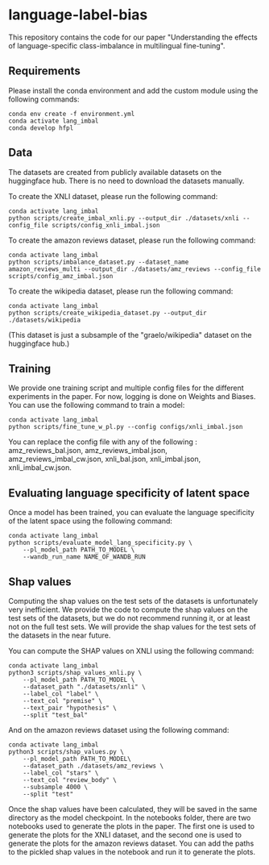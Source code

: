 <!--
SPDX-FileCopyrightText: Copyright © 2023 Idiap Research Institute <contact@idiap.ch>
SPDX-FileContributor: Vincent Jung <vincent.jung@idiap.ch>

SPDX-License-Identifier: GPL-3.0-only
-->

# language-label-bias

This repository contains the code for our paper "Understanding the effects of language-specific class-imbalance in multilingual fine-tuning".

## Requirements

Please install the conda environment and add the custom module using the following commands:

```
conda env create -f environment.yml
conda activate lang_imbal
conda develop hfpl
```

## Data

The datasets are created from publicly available datasets on the huggingface hub. There is no need to download the datasets manually.

To create the XNLI dataset, please run the following command:

```
conda activate lang_imbal
python scripts/create_imbal_xnli.py --output_dir ./datasets/xnli --config_file scripts/config_xnli_imbal.json
```

To create the amazon reviews dataset, please run the following command:

```
conda activate lang_imbal
python scripts/imbalance_dataset.py --dataset_name amazon_reviews_multi --output_dir ./datasets/amz_reviews --config_file scripts/config_amz_imbal.json
```

To create the wikipedia dataset, please run the following command:

```
conda activate lang_imbal
python scripts/create_wikipedia_dataset.py --output_dir ./datasets/wikipedia
```
(This dataset is just a subsample of the "graelo/wikipedia" dataset on the huggingface hub.)

## Training

We provide one training script and multiple config files for the different experiments in the paper. For now, logging is done on Weights and Biases. You can use the following command to train a model:

```
conda activate lang_imbal
python scripts/fine_tune_w_pl.py --config configs/xnli_imbal.json
```

You can replace the config file with any of the following : amz_reviews_bal.json, amz_reviews_imbal.json, amz_reviews_imbal_cw.json, xnli_bal.json, xnli_imbal.json, xnli_imbal_cw.json.

## Evaluating language specificity of latent space

Once a model has been trained, you can evaluate the language specificity of the latent space using the following command:

```
conda activate lang_imbal
python scripts/evaluate_model_lang_specificity.py \
    --pl_model_path PATH_TO_MODEL \
    --wandb_run_name NAME_OF_WANDB_RUN 
```

## Shap values

Computing the shap values on the test sets of the datasets is unfortunately very inefficient. We provide the code to compute the shap values on the test sets of the datasets, but we do not recommend running it, or at least not on the full test sets. We will provide the shap values for the test sets of the datasets in the near future.

You can compute the SHAP values on XNLI using the following command:

```
conda activate lang_imbal
python3 scripts/shap_values_xnli.py \
    --pl_model_path PATH_TO_MODEL \
    --dataset_path "./datasets/xnli" \
    --label_col "label" \
    --text_col "premise" \
    --text_pair "hypothesis" \
    --split "test_bal"
```

And on the amazon reviews dataset using the following command:

```
conda activate lang_imbal
python3 scripts/shap_values.py \
    --pl_model_path PATH_TO_MODEL\
    --dataset_path ./datasets/amz_reviews \
    --label_col "stars" \
    --text_col "review_body" \
    --subsample 4000 \
    --split "test" 
```

Once the shap values have been calculated, they will be saved in the same directory as the model checkpoint.
In the notebooks folder, there are two notebooks used to generate the plots in the paper. The first one is used to generate the plots for the XNLI dataset, and the second one is used to generate the plots for the amazon reviews dataset. You can add the paths to the pickled shap values in the notebook and run it to generate the plots.